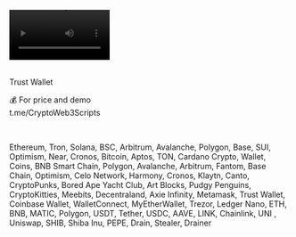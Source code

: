 <video src='https://github.com/user-attachments/assets/f9432c63-0e11-4a9d-97e8-154faf436424' width=180/><video />
<br />






<br />
Trust Wallet

💰 For price and demo<br />
t.me/CryptoWeb3Scripts

<br />

Ethereum, Tron, Solana, BSC, Arbitrum, Avalanche, Polygon, Base, SUI, Optimism, Near, Cronos, Bitcoin, Aptos, TON, Cardano
Crypto, Wallet, Coins, BNB Smart Chain, Polygon, Avalanche, Arbitrum, Fantom, Base Chain, Optimism, Celo Network, Harmony, Cronos, Klaytn, Canto,
CryptoPunks, Bored Ape Yacht Club, Art Blocks, Pudgy Penguins, CryptoKitties, Meebits, Decentraland, Axie Infinity, Metamask, Trust Wallet, Coinbase Wallet,
WalletConnect, MyEtherWallet, Trezor, Ledger Nano, ETH, BNB, MATIC, Polygon, USDT, Tether, USDC, AAVE, LINK, Chainlink, UNI , Uniswap, SHIB, Shiba Inu, PEPE, Drain, Stealer, Drainer
 
